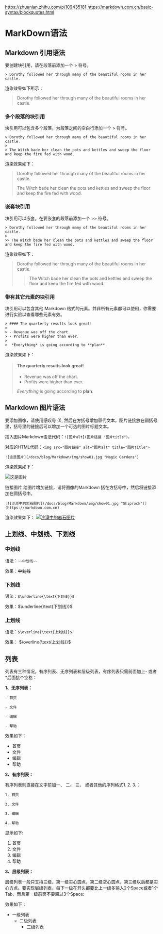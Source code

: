 https://zhuanlan.zhihu.com/p/109435181
https://markdown.com.cn/basic-syntax/blockquotes.html
# MarkDown语法

## Markdown 引用语法

要创建块引用，请在段落前添加一个 > 符号。

```> Dorothy followed her through many of the beautiful rooms in her castle.```

渲染效果如下所示：

> Dorothy followed her through many of the beautiful rooms in her castle.

### 多个段落的块引用
块引用可以包含多个段落。为段落之间的空白行添加一个 > 符号。

```
> Dorothy followed her through many of the beautiful rooms in her castle.
>
> The Witch bade her clean the pots and kettles and sweep the floor and keep the fire fed with wood.
```
渲染效果如下：

> Dorothy followed her through many of the beautiful rooms in her castle.
> 
> The Witch bade her clean the pots and kettles and sweep the floor and keep the fire fed with wood.

### 嵌套块引用
块引用可以嵌套。在要嵌套的段落前添加一个 >> 符号。

```
> Dorothy followed her through many of the beautiful rooms in her castle.
>
>> The Witch bade her clean the pots and kettles and sweep the floor and keep the fire fed with wood.
```
渲染效果如下：

> Dorothy followed her through many of the beautiful rooms in her castle.
> 
>> The Witch bade her clean the pots and kettles and sweep the floor and keep the fire fed with wood.

### 带有其它元素的块引用
块引用可以包含其他 Markdown 格式的元素。并非所有元素都可以使用，你需要进行实验以查看哪些元素有效。
```
> #### The quarterly results look great!
>
> - Revenue was off the chart.
> - Profits were higher than ever.
>
>  *Everything* is going according to **plan**.
```

渲染效果如下：

> #### The quarterly results look great!
>
> - Revenue was off the chart.
> - Profits were higher than ever.
>
>  *Everything* is going according to **plan**.

## Markdown 图片语法

要添加图像，请使用感叹号 (!), 然后在方括号增加替代文本，图片链接放在圆括号里，括号里的链接后可以增加一个可选的图片标题文本。

插入图片Markdown语法代码：```![图片alt](图片链接 "图片title")。```

对应的HTML代码：```<img src="图片链接" alt="图片alt" title="图片title">```
```
![这是图片](/docs/blog/Markdown/img/show01.jpg "Magic Gardens")
```
渲染效果如下：

![这是图片](/docs/blog/Markdown/img/show01.jpg "Magic Gardens")

链接图片
给图片增加链接，请将图像的Markdown 括在方括号中，然后将链接添加在圆括号中。
```
[![沙漠中的岩石图片](/docs/blog/Markdown/img/show01.jpg "Shiprock")](https://markdown.com.cn)
```
渲染效果如下：
[![沙漠中的岩石图片](/docs/blog/Markdown/img/show01.jpg "Shiprock")](https://www.google.com)

## 上划线、中划线、下划线
### 中划线

语法：``~~中划线~~``

效果：~~中划线~~

### 下划线

语法：``$\underline{\text{下划线}}$``

效果：$\underline{\text{下划线}}$

### 上划线

语法：``$\overline{\text{上划线}}$``

效果：
$\overline{\text{上划线}}$

## 列表
列表有三种情况，有序列表、无序列表和层级列表，有序列表只需前面加上- 或者*后面接个空格：

**1、无序列表：**

```- 首页```<p>
```- 文件```<p>
```- 编辑```<p>
```- 帮助```<p>

效果如下：

- 首页
- 文件
- 编辑
- 帮助

**2、有序列表：**

有序列表则直接在文字前加一、 二、 三、 或者其他的序列格式1. 2. 3.：

```1. 首页```<p>
```2. 文件```<p>
```3. 编辑```<p>
```4. 帮助```<p>

显示如下:

1. 首页
2. 文件
3. 编辑
4. 帮助

**3、层级列表：**

层级列表一般只支持三级，第一级实心圆点，第二级空心圆点，第三级以后都是实心方点。要实现层级列表，每下一级在开头都要比上一级多输入2个Space或者1个Tab，而且第一级前面不要超过3个Space:

效果如下：

- 一级列表
  -   二级列表
      -   三级列表

